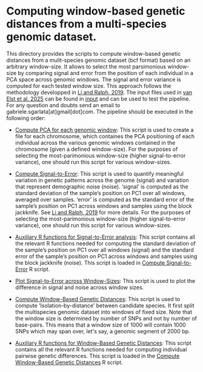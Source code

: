 # Computing window-based genetic distances from a multi-species genomic dataset.

This directory provides the scripts to compute window-based genetic distances from a mulit-species genomic dataset (bcf format) based on an arbitrary window-size. It allows to select the most parsimonious window-size by comparing signal and error from the position of each individual in a PCA space across genomic windows. The signal and error variance is computed for each tested window size. This approach follows the methodology developped in [Li and Ralph, 2019](https://academic.oup.com/genetics/article/211/1/289/5931130?login=false). The input files used in [van Elst et al. 2025](https://www.nature.com/articles/s41559-024-02547-w) can be found in [input](input) and can be used to test the pipeline. For any question and doubts send an email to gabriele.sgarlata[at]gmail[dot]com. The pipeline should be executed in the following order:

* [Compute PCA for each genomic window](createPCs_list_by_chromosome.R): This script is used to create a file for each chromosome, which containes the PCA positioning of each individual across the various genomic windows contained in the chromosome (given a defined window-size). For the purposes of selecting the most-parimonious window-size (higher signal-to-error variance), one should run this script for various window-sizes.

* [Compute Signal-to-Error](computeSignal2ErrorPCs.R): This script is used to quantify meaningful variation in genetic patterns across the genome (signal) and variation that represent demographic noise (noise). ‘signal’ is computed as the standard deviation of the sample’s position on PC1 over all windows, averaged over samples. ‘error’ is computed as the standard error of the sample’s position on PC1 across windows and samples using the block jackknife. See [Li and Ralph, 2019](https://academic.oup.com/genetics/article/211/1/289/5931130?login=false) for more details. For the purposes of selecting the most-parimonious window-size (higher signal-to-error variance), one should run this script for various window-sizes.

* [Auxiliary R functions for Signal-to-Error analysis](functions_signal2error_PCs.R): This script contains all the relevant R functions needed for computing the standard deviation of the sample’s position on PC1 over all windows (signal) and the standard error of the sample’s position on PC1 across windows and samples using the block jackknife (noise). This script is loaded in [Compute Signal-to-Error](computeSignal2ErrorPCs.R) R script.

* [Plot Signal-to-Error across Window-Sizes](makeSignal2ErrorDELTA_PLOT.R): This script is used to plot the difference in signal and noise across window sizes.

* [Compute Window-Based Genetic Distances](createGeneticDistancesPIXY_like.R): This script is used to compute ‘Isolation-by-distance’ between candidate species. It first split the multispecies genomic dataset into windows of fixed size. Note that the window size is determined by number of SNPs and not by number of base-pairs. This means that a window size of 1000 will contain 1000 SNPs which may span over, let's say, a genomic segment of 2000 bp.

* [Auxiliary R functions for Window-Based Genetic Distances](functions_regressionPIXYlike.R): This script contains all the relevant R functions needed for computing individual pairwise genetic differences. This script is loaded in the [Compute Window-Based Genetic Distances](createGeneticDistancesPIXY_like.R) R script.









